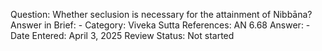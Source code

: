 Question: Whether seclusion is necessary for the attainment of Nibbāna?
Answer in Brief: -
 Category: Viveka
Sutta References: AN 6.68
Answer: -
Date Entered: April 3, 2025
Review Status: Not started